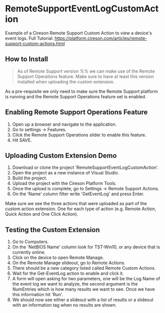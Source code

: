 # RemoteSupportEventLogCustomAction
Example of a Cireson Remote Support Custom Action to view a device's event logs. Full Tutorial: https://platform.cireson.com/articles/remote-support-custom-actions.html


## How to Install

> As of Remote Support version _%%_ we can make use of the Remote Support Operations feature. Make sure to have at least this version installed when uploading the custom extension. 

As a pre-requisite we only need to make sure the Remote Support platform is running and the Remote Support Operations feature set is enabled.

## Enabling Remote Support Operations Feature

1. Open up a browser and navigate to the application.
2. Go to settings -> Features.
3. Click the Remote Support Operations slider to enable this feature.
4. Hit SAVE.

## Uploading Custom Extension Demo

1. Download or clone the project 'RemoteSupportEventLogCustomAction'.
2. Open the project as a new instance of Visual Studio.
3. Build the project.
4. Upload the project with the Cireson Platform Tools.
5. Once the upload is complete, go to Settings -> Remote Support Actions.
6. On the 'Name' column filter write 'GetEventLog' and press Enter.

Make sure we see the three actions that were uploaded as part of the custom action extension. One for each type of action (e.g. Remote Action, Quick Action and One Click Action).

## Testing the Custom Extension

1. Go to Computers.
2. On the 'NetBIOS Name' column look for TST-Win10, or any device that is currently online.
3. Click on the device to open Remote Manage.
4. On the Remote Manage slideout, go to Remote Actions.
5. There should be a new category listed called Remote Custom Actions.
6. Wait for the Get-EventLog action to enable and click it.
7. A form will open asking for two parameters, one will be the Log Name of the event log we want to analyze, the second argument is the NumEntries which is how many results we want to see. Once we have this information hit 'Run'.
8. We should now see either a slideout with a list of results or a slideout with an information tag when no results are shown. 
